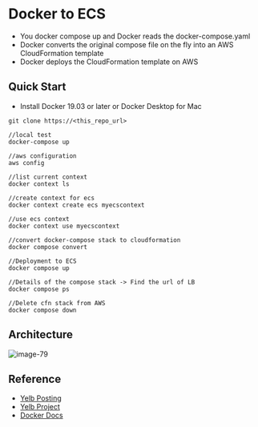 # Docker to ECS

- You docker compose up and Docker reads the docker-compose.yaml
- Docker converts the original compose file on the fly into an AWS CloudFormation template
- Docker deploys the CloudFormation template on AWS

## Quick Start
- Install Docker 19.03 or later or Docker Desktop for Mac
```
git clone https://<this_repo_url> 

//local test
docker-compose up

//aws configuration
aws config

//list current context
docker context ls

//create context for ecs
docker context create ecs myecscontext

//use ecs context
docker context use myecscontext

//convert docker-compose stack to cloudformation
docker compose convert

//Deployment to ECS
docker compose up

//Details of the compose stack -> Find the url of LB
docker compose ps

//Delete cfn stack from AWS
docker compose down

```

## Architecture
![image-79](https://user-images.githubusercontent.com/112446703/226227326-e8c4875d-4d91-4d40-b7e4-ef9881d99af4.png)

## Reference

- [Yelb Posting](https://aws.amazon.com/ko/blogs/containers/deploy-applications-on-amazon-ecs-using-docker-compose/)
- [Yelb Project](https://github.com/mreferre/yelb)
- [Docker Docs](https://docs.docker.com/cloud/ecs-integration/)
